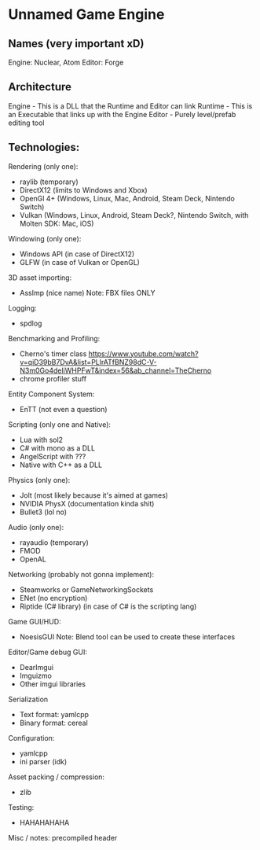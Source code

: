 # Unnamed Game Engine

## Names (very important xD)
Engine: Nuclear, Atom
Editor: Forge

## Architecture
Engine - This is a DLL that the Runtime and Editor can link
Runtime - This is an Executable that links up with the Engine
Editor - Purely level/prefab editing tool

## Technologies:
Rendering (only one):
- raylib (temporary)
- DirectX12 (limits to Windows and Xbox)
- OpenGl 4+ (Windows, Linux, Mac, Android, Steam Deck, Nintendo Switch)
- Vulkan (Windows, Linux, Android, Steam Deck?, Nintendo Switch, with Molten SDK: Mac, iOS)

Windowing (only one):
- Windows API (in case of DirectX12)
- GLFW (in case of Vulkan or OpenGL)

3D asset importing:
- AssImp (nice name)
Note: FBX files ONLY

Logging:
- spdlog

Benchmarking and Profiling:
- Cherno's timer class
https://www.youtube.com/watch?v=qiD39bB7DvA&list=PLlrATfBNZ98dC-V-N3m0Go4deliWHPFwT&index=56&ab_channel=TheCherno
- chrome profiler stuff

Entity Component System:
- EnTT (not even a question)

Scripting (only one and Native):
- Lua with sol2
- C# with mono as a DLL
- AngelScript with ???
- Native with C++ as a DLL

Physics (only one):
- Jolt (most likely because it's aimed at games)
- NVIDIA PhysX (documentation kinda shit)
- Bullet3 (lol no)

Audio (only one):
- rayaudio (temporary)
- FMOD
- OpenAL

Networking (probably not gonna implement):
- Steamworks or GameNetworkingSockets
- ENet (no encryption)
- Riptide (C# library) (in case of C# is the scripting lang)

Game GUI/HUD:
- NoesisGUI
Note: Blend tool can be used to create these interfaces

Editor/Game debug GUI:
- DearImgui
- Imguizmo
- Other imgui libraries

Serialization
- Text format: yamlcpp
- Binary format: cereal

Configuration:
- yamlcpp
- ini parser (idk)

Asset packing / compression:
- zlib

Testing:
- HAHAHAHAHA

Misc / notes:
precompiled header